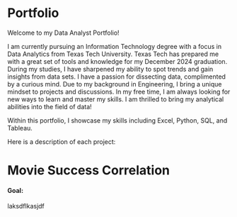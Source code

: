 # Portfolio
Welcome to my Data Analyst Portfolio!

I am currently pursuing an Information Technology degree with a focus in Data Analytics from Texas Tech University. Texas Tech has prepared me with a great set of tools and knowledge for my December 2024 graduation. During my studies, I have sharpened my ability to spot trends and gain insights from data sets. I have a passion for dissecting data, complimented by a curious mind. Due to my background in Engineering, I bring a unique mindset to projects and discussions. In my free time, I am always looking for new ways to learn and master my skills. I am thrilled to bring my analytical abilities into the field of data!

Within this portfolio, I showcase my skills including Excel, Python, SQL, and Tableau.

Here is a description of each project:

# Movie Success Correlation
<h4>Goal:</h4> laksdflkasjdf
